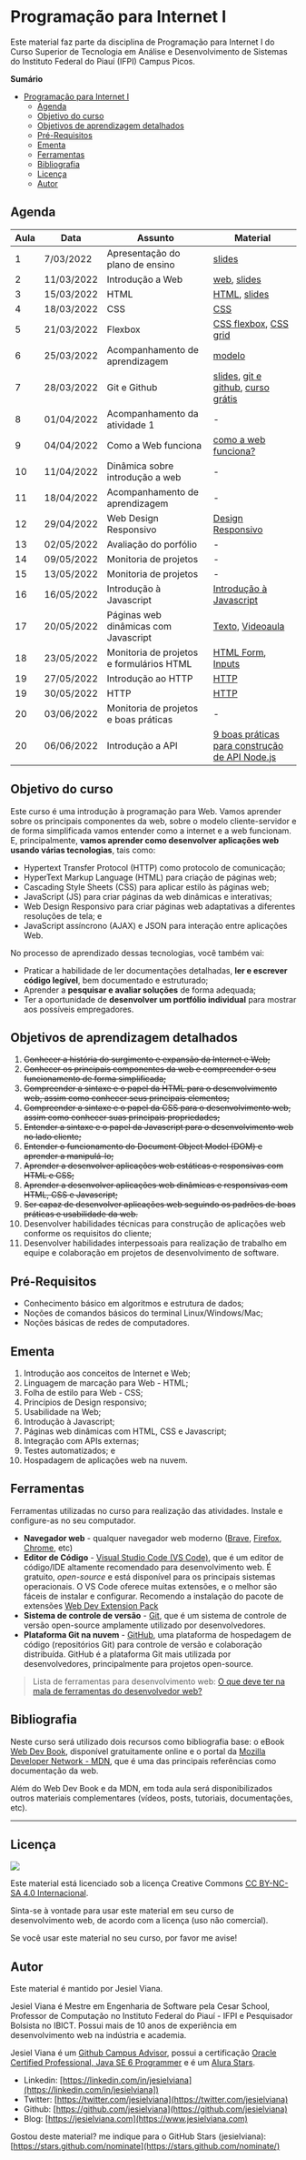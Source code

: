 # Programação para Internet I

Este material faz parte da disciplina de Programação para Internet I do Curso Superior de Tecnologia em Análise e Desenvolvimento de Sistemas do Instituto Federal do Piauí (IFPI) Campus Picos.

**Sumário**
- [Programação para Internet I](#programação-para-internet-i)
  - [Agenda](#agenda)
  - [Objetivo do curso](#objetivo-do-curso)
  - [Objetivos de aprendizagem detalhados](#objetivos-de-aprendizagem-detalhados)
  - [Pré-Requisitos](#pré-requisitos)
  - [Ementa](#ementa)
  - [Ferramentas](#ferramentas)
  - [Bibliografia](#bibliografia)
  - [Licença](#licença)
  - [Autor](#autor)

## Agenda 
| Aula | Data       | Assunto                                  | Material                                                                                                                                                                                                                          |
| ---- | ---------- | ---------------------------------------- | --------------------------------------------------------------------------------------------------------------------------------------------------------------------------------------------------------------------------------- |
| 1    | 7/03/2022  | Apresentação do plano de ensino          | [slides](slides/1-plano-de-ensino.md)                                                                                                                                                                                             |
| 2    | 11/03/2022 | Introdução a Web                         | [web](https://bit.ly/3txtwkw), [slides](slides/2-introducao-web.md)                                                                                                                                                               |
| 3    | 15/03/2022 | HTML                                     | [HTML](https://webdev.jesielviana.com/frontend/html), [slides](slides/3-html.md)                                                                                                                                                  |
| 4    | 18/03/2022 | CSS                                      | [CSS](https://webdev.jesielviana.com/frontend/css)                                                                                                                                                                                |
| 5    | 21/03/2022 | Flexbox                                  | [CSS flexbox](https://origamid.com/projetos/flexbox-guia-completo/), [CSS grid](https://www.origamid.com/projetos/css-grid-layout-guia-completo/)                                                                                 |
| 6    | 25/03/2022 | Acompanhamento de aprendizagem           | [modelo](https://jesielviana.notion.site/eda3ff7e953342008e6c95e1f3418243?v=6ea07b215f694aa089b936be9ea4e504)                                                                                                                     |
| 7    | 28/03/2022 | Git e Github                             | [slides](slides/5-git-github.md), [git e github](https://webdev.jesielviana.com/introducao/fluxo-de-trabalho#utilizando-o-git-e-github), [curso grátis](https://www.youtube.com/playlist?list=PLrakQQfctUYX37CRv3fomYfKwDe0NLmsk) |
| 8    | 01/04/2022 | Acompanhamento da atividade 1            | -                                                                                                                                                                                                                                 |
| 9    | 04/04/2022 | Como a Web funciona                      | [como a web funciona?](https://webdev.jesielviana.com/introducao/como-a-web-funciona)                                                                                                                                             |
| 10   | 11/04/2022 | Dinâmica sobre introdução a web          | -                                                                                                                                                                                                                                 |
| 11   | 18/04/2022 | Acompanhamento de aprendizagem           | -                                                                                                                                                                                                                                 |
| 12   | 29/04/2022 | Web Design Responsivo                    | [Design Responsivo](https://webdev.jesielviana.com/frontend/web-design-responsivo)                                                                                                                                                |
| 13   | 02/05/2022 | Avaliação do porfólio                    | -                                                                                                                                                                                                                                 |
| 14   | 09/05/2022 | Monitoria de projetos                    | -                                                                                                                                                                                                                                 |
| 15   | 13/05/2022 | Monitoria de projetos                    | -                                                                                                                                                                                                                                 |
| 16   | 16/05/2022 | Introdução à Javascript                  | [Introdução à Javascript](https://webdev.jesielviana.com/frontend/javascript)                                                                                                                                                     |
| 17   | 20/05/2022 | Páginas web dinâmicas com Javascript     | [Texto](https://webdev.jesielviana.com/frontend/paginas-web-dinamicas-com-javascript), [Videoaula](https://www.youtube.com/watch?v=T24q_2wuwDM)                                                                                   |
| 18   | 23/05/2022 | Monitoria de projetos e formulários HTML | [HTML Form](https://developer.mozilla.org/pt-BR/docs/Web/HTML/Element/form), [Inputs](https://developer.mozilla.org/pt-BR/docs/Web/HTML/Element/input)                                                                            |
| 19   | 27/05/2022 | Introdução ao HTTP                       | [HTTP](https://webdev.jesielviana.com/introducao/http)                                                                                                                                                                            |
| 19   | 30/05/2022 | HTTP                                     | [HTTP](https://webdev.jesielviana.com/introducao/http)                                                                                                                                                                            |
| 20   | 03/06/2022 | Monitoria de projetos e boas práticas    | -                                                                                                                                                                                                                                 |
| 20   | 06/06/2022 | Introdução a API                         | [9 boas práticas para construção de API Node.js](https://jesielviana.com/blog/best-practices-for-nodejs-api)                                                                                                                      |


## Objetivo do curso

Este curso é uma introdução à programação para Web. Vamos aprender sobre os principais componentes da web, sobre o modelo cliente-servidor e de forma simplificada vamos entender como a internet e a web funcionam. E, principalmente, **vamos aprender como desenvolver aplicações web usando várias tecnologias**, tais como:

- Hypertext Transfer Protocol (HTTP) como protocolo de comunicação;
- HyperText Markup Language (HTML) para criação de páginas web;
- Cascading Style Sheets (CSS) para aplicar estilo às páginas web;
- JavaScript (JS) para criar páginas da web dinâmicas e interativas;
- Web Design Responsivo para criar páginas web adaptativas a diferentes resoluções de tela; e
- JavaScript assíncrono (AJAX) e JSON para interação entre aplicações Web.

No processo de aprendizado dessas tecnologias, você também vai:

- Praticar a habilidade de ler documentações detalhadas, **ler e escrever código legível**, bem documentado e estruturado;
- Aprender a **pesquisar e avaliar soluções** de forma adequada;
- Ter a oportunidade de **desenvolver um portfólio individual** para mostrar aos possíveis empregadores.

## Objetivos de aprendizagem detalhados

1. ~~Conhecer a história do surgimento e expansão da Internet e Web;~~
1. ~~Conhecer os principais componentes da web e compreender o seu funcionamento de forma simplificada;~~
1. ~~Compreender a sintaxe e o papel da HTML para o desenvolvimento web, assim como conhecer seus principais elementos;~~
1. ~~Compreender a sintaxe e o papel da CSS para o desenvolvimento web, assim como conhecer suas principais propriedades;~~
1. ~~Entender a sintaxe e o papel da Javascript para o desenvolvimento web no lado cliente;~~
1. ~~Entender o funcionamento do Document Object Model (DOM) e aprender a manipulá-lo;~~
1. ~~Aprender a desenvolver aplicações web estáticas e responsivas com HTML e CSS;~~
1. ~~Aprender a desenvolver aplicações web dinâmicas e responsivas com HTML, CSS e Javascript;~~
1. ~~Ser capaz de desenvolver aplicações web seguindo os padrões de boas práticas e usabilidade da web.~~
1. Desenvolver habilidades técnicas para construção de aplicações web conforme os requisitos do cliente;
1. Desenvolver habilidades interpessoais para realização de trabalho em equipe e colaboração em projetos de desenvolvimento de software.

## Pré-Requisitos

* Conhecimento básico em algoritmos e estrutura de dados;
* Noções de comandos básicos do terminal Linux/Windows/Mac;
* Noções básicas de redes de computadores.

## Ementa

1. Introdução aos conceitos de Internet e Web;
2. Linguagem de marcação para Web - HTML;
3. Folha de estilo para Web - CSS;
4. Princípios de Design responsivo;
5. Usabilidade na Web;
6. Introdução à Javascript;
7. Páginas web dinâmicas com HTML, CSS e Javascript;
8. Integração com APIs externas;
9. Testes automatizados; e
10. Hospadagem de aplicações web na nuvem.

## Ferramentas 

Ferramentas utilizadas no curso para realização das atividades. Instale e configure-as no seu computador.

* **Navegador web** - qualquer navegador web moderno ([Brave](https://brave.com), [Firefox](https://www.mozilla.org/en-US/firefox/new/), [Chrome](https://www.google.com/chrome/), etc)
* **Editor de Código** - [Visual Studio Code (VS Code)](https://code.visualstudio.com), que é um editor de código/IDE altamente recomendado para desenvolvimento web. É gratuito, _open-source_ e está disponível para os principais sistemas operacionais. O VS Code oferece muitas extensões, e o melhor são fáceis de instalar e configurar. Recomendo a instalação do pacote de extensões [Web Dev Extension Pack](https://marketplace.visualstudio.com/items?itemName=jesielviana.web-dev-extension-pack)
* **Sistema de controle de versão** - [Git](https://git-scm.com), que é um sistema de controle de versão open-source amplamente utilizado por desenvolvedores.
* **Plataforma Git na nuvem** - [GitHub](https://github.com), uma plataforma de hospedagem de código (repositórios Git) para controle de versão e colaboração distribuída. GitHub é a plataforma Git mais utilizada por desenvolvedores, principalmente para projetos open-source.

> Lista de ferramentas para desenvolvimento web: [O que deve ter na mala de ferramentas do desenvolvedor web?](https://jesielviana.com/blog/web-dev-tools)

## Bibliografia

Neste curso será utilizado dois recursos como bibliografia base: o eBook [Web Dev Book](https://webdev.jesielviana.com), disponível gratuitamente online e o portal da [Mozilla Developer Network - MDN](https://developer.mozilla.org/pt-BR/), que é uma das principais referências como documentação da web.

Além do Web Dev Book e da MDN, em toda aula será disponibilizados outros materiais complementares (vídeos, posts, tutoriais, documentações, etc). 

---

## Licença

![](https://licensebuttons.net/l/by-nc-sa/4.0/88x31.png)

Este material está licenciado sob a licença Creative Commons [CC BY-NC-SA 4.0 Internacional](https://creativecommons.org/licenses/by-nc-sa/4.0/deed.pt_BR).

Sinta-se à vontade para usar este material em seu curso de desenvolvimento web, de acordo com a licença (uso não comercial).

Se você usar este material no seu curso, por favor me avise!

## Autor

Este material é mantido por Jesiel Viana.

Jesiel Viana é Mestre em Engenharia de Software pela Cesar School, Professor de Computação no Instituto Federal do Piauí - IFPI e Pesquisador Bolsista no IBICT. Possui mais de 10 anos de experiência em desenvolvimento web na indústria e academia. 

Jesiel Viana é um [Github Campus Advisor](https://education.github.com/teachers/advisors), possui a certificação [Oracle Certified Professional, Java SE 6 Programmer](https://www.credly.com/badges/b53a6b6d-baae-4fa3-88d6-1550d33e1e0a/public_url) e é um [Alura Stars](https://www.alura.com.br/stars).
* Linkedin: [https://linkedin.com/in/jesielviana](https://linkedin.com/in/jesielviana])
* Twitter: [https://twitter.com/jesielviana](https://twitter.com/jesielviana)
* Github: [https://github.com/jesielviana](https://github.com/jesielviana)
* Blog:  [https://jesielviana.com](https://www.jesielviana.com)


Gostou deste material? me indique para o GitHub Stars (jesielviana): [https://stars.github.com/nominate](https://stars.github.com/nominate/)